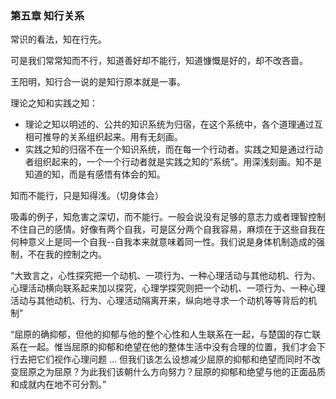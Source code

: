 ### 第五章 知行关系

常识的看法，知在行先。

可是我们常常知而不行，知道善好却不能行，知道慷慨是好的，却不改吝啬。

王阳明，知行合一说的是知行原本就是一事。

理论之知和实践之知：

- 理论之知以明述的、公共的知识系统为归宿，在这个系统中，各个道理通过互相可推导的关系组织起来。用有无刻画。
- 实践之知的归宿不在一个知识系统，而在每一个行动者。实践之知是通过行动者组织起来的，一个一个行动者就是实践之知的“系统”。用深浅刻画。知不是知道的知，而是有感悟有体会的知。

知而不能行，只是知得浅。（切身体会）

吸毒的例子，知危害之深切，而不能行。一般会说没有足够的意志力或者理智控制不住自己的感情。好像有两个自我，可是区分两个自我容易，麻烦在于这些自我在何种意义上是同一个自我--自我本来就意味着同一性。我们说是身体机制造成的强制，不在我的控制之内。

“大致言之，心性探究把一个动机、一项行为、一种心理活动与其他动机、行为、心理活动横向联系起来加以探究，心理学探究则把一个动机、一项行为、一种心理活动与其他动机、行为、心理活动隔离开来，纵向地寻求一个动机等等背后的机制”

“屈原的确抑郁，但他的抑郁与他的整个心性和人生联系在一起，与楚国的存亡联系在一起。惟当屈原的抑郁和绝望在他的整体生活中没有合理的位置，我们才会下行去把它们视作心理问题 ... 但我们该怎么设想减少屈原的抑郁和绝望而同时不改变屈原之为屈原？为此我们该朝什么方向努力？屈原的抑郁和绝望与他的正面品质和成就内在地不可分割。”
